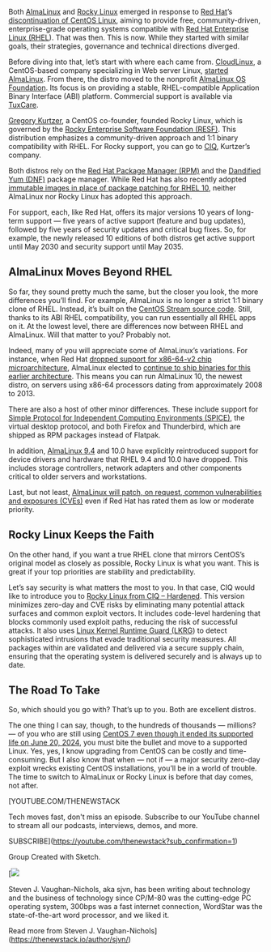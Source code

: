 Both [AlmaLinux](https://almalinux.org/) and [Rocky Linux](https://rockylinux.org/) emerged in response to [Red Hat](https://www.openshift.com/try?utm_content=inline+mention)’s [discontinuation of CentOS Linux](https://thenewstack.io/red-hat-deprecates-linux-centos-in-favor-of-a-streaming-edition/), aiming to provide free, community-driven, enterprise-grade operating systems compatible with [Red Hat Enterprise Linux (RHEL](https://www.redhat.com/en/technologies/linux-platforms/enterprise-linux)). That was then. This is now. While they started with similar goals, their strategies, governance and technical directions diverged.

Before diving into that, let’s start with where each came from. [CloudLinux](https://cloudlinux.com/), a CentOS-based company specializing in Web server Linux, [started AlmaLinux](https://thenewstack.io/jack-aboutboul-how-almalinux-came-to-be-and-why-it-was-needed/). From there, the distro moved to the nonprofit [AlmaLinux OS Foundation](https://almalinux.org/members/). Its focus is on providing a stable, RHEL-compatible Application Binary Interface (ABI) platform. Commercial support is available via [TuxCare](https://tuxcare.com/).

[Gregory Kurtzer](https://gmkurtzer.github.io/?utm_source=the+new+stack&utm_medium=referral&utm_content=inline-mention&utm_campaign=tns+platform), a CentOS co-founder, founded Rocky Linux, which is governed by the [Rocky Enterprise Software Foundation (RESF)](https://www.resf.org/). This distribution emphasizes a community-driven approach and 1:1 binary compatibility with RHEL. For Rocky support, you can go to [CIQ](https://ciq.com/products/rocky-linux/), Kurtzer’s company.

Both distros rely on the [Red Hat Package Manager (RPM)](https://rpm.org/) and the [Dandified Yum (DNF)](https://opensource.com/article/18/8/guide-yum-dnf) package manager. While Red Hat has also recently adopted [immutable images in place of package patching for RHEL 10](https://thenewstack.io/red-hat-enterprise-linux-10-an-ai-driven-quantum-ready-platform/), neither AlmaLinux nor Rocky Linux has adopted this approach.

For support, each, like Red Hat, offers its major versions 10 years of long-term support — five years of active support (feature and bug updates), followed by five years of security updates and critical bug fixes. So, for example, the newly released 10 editions of both distros get active support until May 2030 and security support until May 2035.

## AlmaLinux Moves Beyond RHEL

So far, they sound pretty much the same, but the closer you look, the more differences you’ll find. For example, AlmaLinux is no longer a strict 1:1 binary clone of RHEL. Instead, it’s built on the [CentOS Stream source code](https://gitlab.com/redhat/centos-stream?utm_source=opensourcewatch.beehiiv.com&utm_medium=referral&utm_campaign=almalinux-boosts-legacy-hardware-support-with-latest-linux-release). Still, thanks to its ABI RHEL compatibility, you can run essentially all RHEL apps on it. At the lowest level, there are differences now between RHEL and AlmaLinux. Will that matter to you? Probably not.

Indeed, many of you will appreciate some of AlmaLinux’s variations. For instance, when Red Hat [dropped support for x86-64-v2 chip microarchitecture](https://developers.redhat.com/articles/2024/01/02/exploring-x86-64-v3-red-hat-enterprise-linux-10), AlmaLinux elected to [continue to ship binaries for this earlier architecture](https://thenewstack.io/almalinux-10-beta-supports-older-x86-chipsets/). This means you can run AlmaLinux 10, the newest distro, on servers using x86-64 processors dating from approximately 2008 to 2013.

There are also a host of other minor differences. These include support for [Simple Protocol for Independent Computing Environments (SPICE)](https://www.spice-space.org/), the virtual desktop protocol, and both Firefox and Thunderbird, which are shipped as RPM packages instead of Flatpak.

In addition, [AlmaLinux 9.4](https://opensourcewatch.beehiiv.com/p/almalinux-boosts-legacy-hardware-support-latest-linux-release) and 10.0 have explicitly reintroduced support for device drivers and hardware that RHEL 9.4 and 10.0 have dropped. This includes storage controllers, network adapters and other components critical to older servers and workstations.

Last, but not least, [AlmaLinux will patch, on request, common vulnerabilities and exposures (CVEs)](https://fossforce.com/2024/04/in-a-first-almalinux-patches-a-security-hole-that-remains-unpatched-in-upstream-rhel/) even if Red Hat has rated them as low or moderate priority.

## Rocky Linux Keeps the Faith

On the other hand, if you want a true RHEL clone that mirrors CentOS’s original model as closely as possible, Rocky Linux is what you want. This is great if your top priorities are stability and predictability.

Let’s say security is what matters the most to you. In that case, CIQ would like to introduce you to [Rocky Linux from CIQ – Hardened](https://ciq.com/products/rocky-linux/hardened/). This version minimizes zero-day and CVE risks by eliminating many potential attack surfaces and common exploit vectors. It includes code-level hardening that blocks commonly used exploit paths, reducing the risk of successful attacks. It also uses [Linux Kernel Runtime Guard (LKRG](https://lkrg.org/)) to detect sophisticated intrusions that evade traditional security measures. All packages within are validated and delivered via a secure supply chain, ensuring that the operating system is delivered securely and is always up to date.

## The Road To Take

So, which should you go with? That’s up to you. Both are excellent distros.

The one thing I can say, though, to the hundreds of thousands — millions? — of you who are still using [CentOS 7 even though it ended its supported life on June 20, 2024](https://opensourcewatch.beehiiv.com/p/centos-7s-end-life-sight-ready), you must bite the bullet and move to a supported Linux. Yes, yes, I know upgrading from CentOS can be costly and time-consuming. But I also know that when — not if — a major security zero-day exploit wrecks existing CentOS installations, you’ll be in a world of trouble. The time to switch to AlmaLinux or Rocky Linux is before that day comes, not after.

[YOUTUBE.COM/THENEWSTACK

Tech moves fast, don't miss an episode. Subscribe to our YouTube
channel to stream all our podcasts, interviews, demos, and more.

SUBSCRIBE](https://youtube.com/thenewstack?sub_confirmation=1)

Group
Created with Sketch.

[![](https://cdn.thenewstack.io/media/2023/03/cee63948-cropped-8a0b5c52-steven-vaughan-nichols.jpg)

Steven J. Vaughan-Nichols, aka sjvn, has been writing about technology and the business of technology since CP/M-80 was the cutting-edge PC operating system, 300bps was a fast internet connection, WordStar was the state-of-the-art word processor, and we liked it.

Read more from Steven J. Vaughan-Nichols](https://thenewstack.io/author/sjvn/)